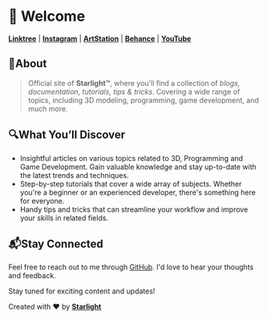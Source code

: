 # 👋 Welcome

[**Linktree**](https://linktr.ee/tis.starlight) | [**Instagram**](https://www.instagram.com/tis.starlight) | [**ArtStation**](https://www.artstation.com/tis-starlight) | [**Behance**](https://www.behance.net/tis-starlight) | [**YouTube**](https://www.youtube.com/@tis-starlight)

## 🌟About

> Official site of **Starlight™️**, where you'll find a collection of *blogs, documentation,  tutorials, tips & tricks*. Covering a wide range of topics, including 3D modeling, programming, game development, and much more.

## 🔍What You’ll Discover

- Insightful articles on various topics related to 3D, Programming and Game Development. Gain valuable knowledge and stay up-to-date with the latest trends and techniques.
- Step-by-step tutorials that cover a wide array of subjects. Whether you're a beginner or an experienced developer, there's something here for everyone.
- Handy tips and tricks that can streamline your workflow and improve your skills in related fields.

## 📬Stay Connected

Feel free to reach out to me through [GitHub](https://github.com/tis-starlight). I'd love to hear your thoughts and feedback.

Stay tuned for exciting content and updates!

Created with ❤️ by [**Starlight**](https://tis-starlight.github.io)
